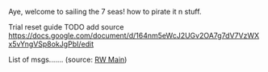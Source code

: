 Aye, welcome to sailing the 7 seas!
how to pirate it n stuff.

Trial reset guide TODO add source
https://docs.google.com/document/d/164nm5eWcJ2UGv2OA7g7dV7VzWXx5vYngVSp8okJgPbI/edit

List of msgs.......
(source: [RW Main](https://discord.com/channels/291184728944410624/431534164932689921/431657331391070220))